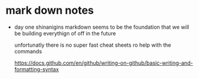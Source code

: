 # mark down notes

* day one shinanigins
    markdown seems to be the foundation that we will be building everythign of off in the future 

    unfortunatly there is no super fast cheat sheets ro help with the commands 


    https://docs.github.com/en/github/writing-on-github/basic-writing-and-formatting-syntax
    